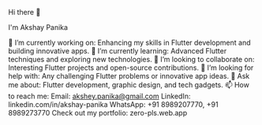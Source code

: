 Hi there 👋

I'm Akshay Panika

🔭 I’m currently working on: Enhancing my skills in Flutter development and building innovative apps.
🌱 I’m currently learning: Advanced Flutter techniques and exploring new technologies.
👯 I’m looking to collaborate on: Interesting Flutter projects and open-source contributions.
🤔 I’m looking for help with: Any challenging Flutter problems or innovative app ideas.
💬 Ask me about: Flutter development, graphic design, and tech gadgets.
📫 How to reach me:
Email: akshey.panika@gmail.com
LinkedIn: linkedin.com/in/akshay-panika
WhatsApp: +91 8989207770, +91 8989273770
Check out my portfolio: zero-pls.web.app
